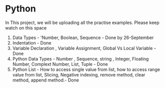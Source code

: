 # Python
In This project, we will be uploading all the practise examples. Please keep watch on this space
1. Data Types - 'Number, Boolean, Sequence - Done by 26-September
2. Indentation - Done
3. Variable Declaration , Variable Assignment, Global Vs Local Variable - Done
4. Python Data Types - Number , Sequence, string , Integer, Floating Number, Complext Number, List, Tuple - Done
5. Python List - How to access single value from list, how to access range value from list, Slicing, Negative indexing, remove method, clear method, append method.- Done
